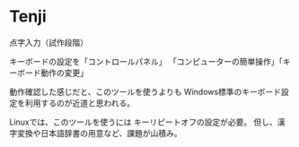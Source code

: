 Tenji
=====

点字入力（試作段階）

キーボードの設定を「コントロールパネル」
「コンピューターの簡単操作」「キーボード動作の変更」

動作確認した感じだと、このツールを使うよりも
Windows標準のキーボード設定を利用するのが近道と思われる。

Linuxでは、このツールを使うには
キーリピートオフの設定が必要。
但し、漢字変換や日本語辞書の用意など、課題が山積み。
